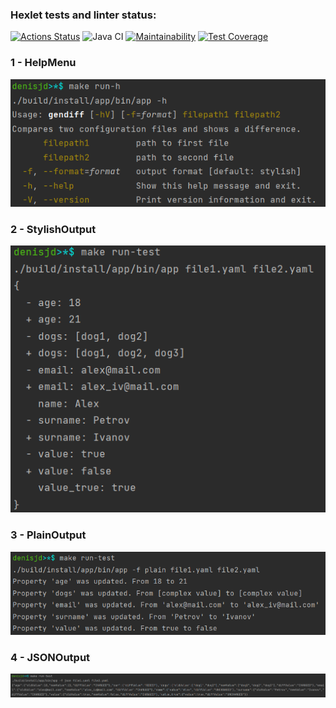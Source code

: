 ### Hexlet tests and linter status:
[![Actions Status](https://github.com/DenisJD/java-project-71/workflows/hexlet-check/badge.svg)](https://github.com/DenisJD/java-project-71/actions)
![Java CI](https://github.com/DenisJD/java-project-71/actions/workflows/github-actions.yml/badge.svg)
[![Maintainability](https://api.codeclimate.com/v1/badges/cd12f9b41862ea52e414/maintainability)](https://codeclimate.com/github/DenisJD/java-project-71/maintainability)
[![Test Coverage](https://api.codeclimate.com/v1/badges/cd12f9b41862ea52e414/test_coverage)](https://codeclimate.com/github/DenisJD/java-project-71/test_coverage)
### 1 - HelpMenu
![Image alt](https://github.com/DenisJD/images/raw/main/proj2/gendiff_HelpMenu.png)
### 2 - StylishOutput
![Image alt](https://github.com/DenisJD/images/raw/main/proj2/gendiff_Stylish.png)
### 3 - PlainOutput
![Image alt](https://github.com/DenisJD/images/raw/main/proj2/gendiff_Plain.png)
### 4 - JSONOutput
![Image alt](https://github.com/DenisJD/images/raw/main/proj2/gendiff_JSON.png)
